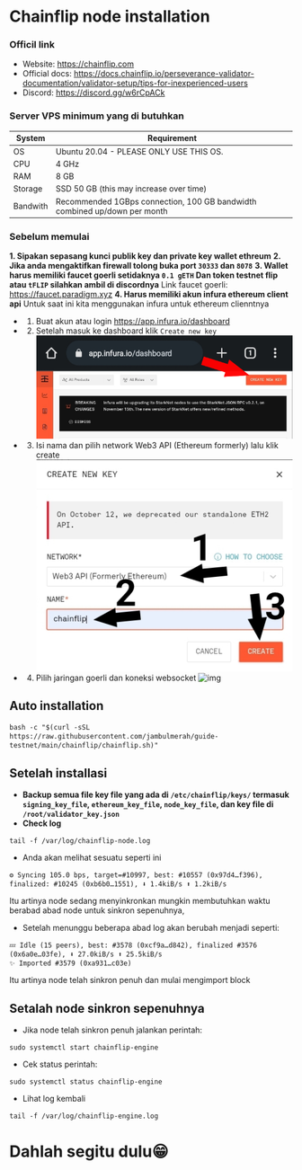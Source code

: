 # Chainflip node installation
### Officil link
* Website: https://chainflip.com
* Official docs: https://docs.chainflip.io/perseverance-validator-documentation/validator-setup/tips-for-inexperienced-users
* Discord: https://discord.gg/w6rCpACk

### Server VPS minimum yang di butuhkan
| System         | Requirement                                                           |
| -------------- | ---------------------------------------------------------------       |
| OS             | Ubuntu 20.04 - PLEASE ONLY USE THIS OS.                               |
| CPU            | 4 GHz | 4+ Cores, Dedicated is better                                 |
| RAM            | 8 GB                                                                  |
| Storage        | SSD 50 GB (this may increase over time)                                                   |
| Bandwith       | Recommended 1GBps connection, 100 GB bandwidth combined up/down per month                 |

### Sebelum memulai
**1. Sipakan sepasang kunci publik key dan private key wallet ethreum**
**2. Jika anda mengaktifkan firewall tolong buka port `30333` dan `8078`**
**3. Wallet harus memiliki faucet goerli setidaknya `0.1 gETH` Dan token testnet flip atau `tFLIP` silahkan ambil di discordnya**
Link faucet goerli: https://faucet.paradigm.xyz
**4. Harus memiliki akun infura ethereum client api**
Untuk saat ini kita menggunakan infura untuk ethereum clienntnya
- 1. Buat akun atau login https://app.infura.io/dashboard
- 2. Setelah masuk ke dashboard klik `Create new key`
![img](./img/create-key.png)
- 3. Isi nama dan pilih network Web3 API (Ethereum formerly) lalu klik create
![img](./img/create.png)
- 4. Pilih jaringan goerli dan koneksi websocket
![img](./img/goerli.png)

## Auto installation
```
bash -c "$(curl -sSL https://raw.githubusercontent.com/jambulmerah/guide-testnet/main/chainflip/chainflip.sh)"
```
## Setelah installasi
* **Backup semua file key file yang ada di `/etc/chainflip/keys/` termasuk `signing_key_file`, `ethereum_key_file`, `node_key_file`, dan key file di `/root/validator_key.json`**
* **Check log**
```
tail -f /var/log/chainflip-node.log
```
* Anda akan melihat sesuatu seperti ini
```
⚙️ Syncing 105.0 bps, target=#10997, best: #10557 (0x97d4…f396), finalized: #10245 (0xb6b0…1551), ⬇ 1.4kiB/s ⬆ 1.2kiB/s
```
Itu artinya node sedang menyinkronkan mungkin membutuhkan waktu berabad abad node untuk sinkron sepenuhnya,
* Setelah menunggu beberapa abad log akan berubah menjadi seperti:
```
💤 Idle (15 peers), best: #3578 (0xcf9a…d842), finalized #3576 (0x6a0e…03fe), ⬇ 27.0kiB/s ⬆ 25.5kiB/s 
✨ Imported #3579 (0xa931…c03e)
```
Itu artinya node telah sinkron penuh dan mulai mengimport block
## Setalah node sinkron sepenuhnya
* Jika node telah sinkron penuh jalankan perintah:
```
sudo systemctl start chainflip-engine
```
* Cek status perintah:
```
sudo systemctl status chainflip-engine
```
* Lihat log kembali
```
tail -f /var/log/chainflip-engine.log
```
# Dahlah segitu dulu😁
